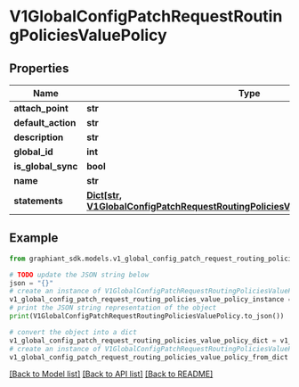 # V1GlobalConfigPatchRequestRoutingPoliciesValuePolicy


## Properties

Name | Type | Description | Notes
------------ | ------------- | ------------- | -------------
**attach_point** | **str** |  | [optional] 
**default_action** | **str** |  | [optional] 
**description** | **str** |  | [optional] 
**global_id** | **int** |  | [optional] 
**is_global_sync** | **bool** |  | [optional] 
**name** | **str** |  | [optional] 
**statements** | [**Dict[str, V1GlobalConfigPatchRequestRoutingPoliciesValuePolicyStatementsValue]**](V1GlobalConfigPatchRequestRoutingPoliciesValuePolicyStatementsValue.md) |  | [optional] 

## Example

```python
from graphiant_sdk.models.v1_global_config_patch_request_routing_policies_value_policy import V1GlobalConfigPatchRequestRoutingPoliciesValuePolicy

# TODO update the JSON string below
json = "{}"
# create an instance of V1GlobalConfigPatchRequestRoutingPoliciesValuePolicy from a JSON string
v1_global_config_patch_request_routing_policies_value_policy_instance = V1GlobalConfigPatchRequestRoutingPoliciesValuePolicy.from_json(json)
# print the JSON string representation of the object
print(V1GlobalConfigPatchRequestRoutingPoliciesValuePolicy.to_json())

# convert the object into a dict
v1_global_config_patch_request_routing_policies_value_policy_dict = v1_global_config_patch_request_routing_policies_value_policy_instance.to_dict()
# create an instance of V1GlobalConfigPatchRequestRoutingPoliciesValuePolicy from a dict
v1_global_config_patch_request_routing_policies_value_policy_from_dict = V1GlobalConfigPatchRequestRoutingPoliciesValuePolicy.from_dict(v1_global_config_patch_request_routing_policies_value_policy_dict)
```
[[Back to Model list]](../README.md#documentation-for-models) [[Back to API list]](../README.md#documentation-for-api-endpoints) [[Back to README]](../README.md)


